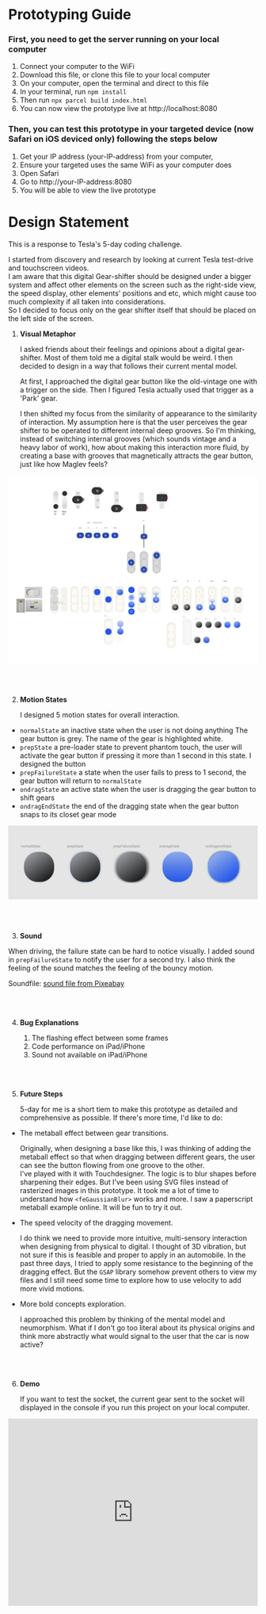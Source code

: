 # Prototyping Guide

### First, you need to get the server running on your local computer

1. Connect your computer to the WiFi
2. Download this file, or clone this file to your local computer
3. On your computer, open the terminal and direct to this file
4. In your terminal, run `npm install`
5. Then run `npx parcel build index.html`
6. You can now view the prototype live at http://localhost:8080

### Then, you can test this prototype in your targeted device (now Safari on iOS deviced only) following the steps below

1. Get your IP address (your-IP-address) from your computer,
2. Ensure your targeted uses the same WiFi as your computer does
3. Open Safari
4. Go to http://your-IP-address:8080
5. You will be able to view the live prototype

# Design Statement

This is a response to Tesla's 5-day coding challenge.

I started from discovery and research by looking at current Tesla test-drive and touchscreen videos.<br/>
I am aware that this digital Gear-shifter should be designed under a bigger system and affect other elements on the screen such as the right-side view, the speed display, other elements' positions and etc, which might cause too much complexity if all taken into considerations.<br/>
So I decided to focus only on the gear shifter itself that should be placed on the left side of the screen.<br/>

1. **Visual Metaphor**

   I asked friends about their feelings and opinions about a digital gear-shifter. Most of them told me a digital stalk would be weird. I then decided to design in a way that follows their current mental model. <br/>

   At first, I approached the digital gear button like the old-vintage one with a trigger on the side. Then I figured Tesla actually used that trigger as a 'Park' gear. <br/>

   I then shifted my focus from the similarity of appearance to the similarity of interaction. My assumption here is that the user perceives the gear shifter to be operated to different internal deep grooves. So I'm thinking, instead of switching internal grooves (which sounds vintage and a heavy labor of work), how about making this interaction more fluid, by creating a base with grooves that magnetically attracts the gear button, just like how Maglev feels? <br>

![alt text](./assets/visual-roadmap.jpg 'A Visual Roadmap')

<br/>
<br/>

2. **Motion States**

   I designed 5 motion states for overall interaction.

- `normalState` an inactive state when the user is not doing anything
  The gear button is grey. The name of the gear is highlighted white.
- `prepState` a pre-loader state to prevent phantom touch, the user will activate the gear button if pressing it more than 1 second in this state.
  I designed the button
- `prepFailureState` a state when the user fails to press to 1 second, the gear button will return to `normalState`
- `ondragState` an active state when the user is dragging the gear button to shift gears
- `ondragEndState` the end of the dragging state when the gear button snaps to its closet gear mode

![alt text](./assets/motionstates.jpg 'Gear Button in 5 Motion States')

<br/>
<br/>

3. **Sound**

When driving, the failure state can be hard to notice visually. I added sound in `prepFailureState` to notify the user for a second try. I also think the feeling of the sound matches the feeling of the bouncy motion.

Soundfile: [sound file from Pixeabay](https://cdn.pixabay.com/download/audio/2023/01/04/audio_8969bfb5fa.mp3?filename=error-warning-login-denied-132113.mp3g)

<br/>
<br/>

4. **Bug Explanations**

   1. The flashing effect between some frames
   2. Code performance on iPad/iPhone
   3. Sound not available on iPad/iPhone

<br/>
<br/>

5. **Future Steps**

   5-day for me is a short tiem to make this prototype as detailed and comprehensive as possible. If there's more time, I'd like to do:

- The metaball effect between gear transitions.

  Originally, when designing a base like this, I was thinking of adding the metaball effect so that when dragging between different gears, the user can see the button flowing from one groove to the other.<br/>
  I've played with it with Touchdesigner. The logic is to blur shapes before sharpening their edges. But I've been using SVG files instead of rasterized images in this prototype. It took me a lot of time to understand how `<feGaussianBlur>` works and more. I saw a paperscript metaball example online. It will be fun to try it out.

- The speed velocity of the dragging movement.

  I do think we need to provide more intuitive, multi-sensory interaction when designing from physical to digital. I thought of 3D vibration, but not sure if this is feasible and proper to apply in an automobile. In the past three days, I tried to apply some resistance to the beginning of the dragging effect. But the `GSAP` library somehow prevent others to view my files and I still need some time to explore how to use velocity to add more vivid motions.

- More bold concepts exploration.

  I approached this problem by thinking of the mental model and neumorphism. What if I don't go too literal about its physical origins and think more abstractly what would signal to the user that the car is now active?

<br/>
<br/>

6. **Demo**

   If you want to test the socket, the current gear sent to the socket will displayed in the console if you run this project on your local computer.

<div style="padding:75% 0 0 0;position:relative;"><iframe src="https://player.vimeo.com/video/815479515?h=320fb16e07&amp;badge=0&amp;autopause=0&amp;player_id=0&amp;app_id=58479" frameborder="0" allow="autoplay; fullscreen; picture-in-picture" allowfullscreen style="position:absolute;top:0;left:0;width:100%;height:100%;" title="demo.mp4"></iframe></div><script src="https://player.vimeo.com/api/player.js"></script>

